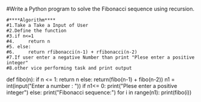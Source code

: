 #Write a Python program to solve the Fibonacci sequence using recursion. 

    #****Algorithm****
    #1.Take a Take a Input of User
    #2.Define the function
    #3.if n<=1
    #4.     return n
    #5. else:
    #6.     return rfibonacci(n-1) + rfibonacci(n-2)
    #7.If user enter a negative Number than print "Plese enter a positive integer"
    #8.other vice performing task and print output
def fibo(n):
    if n <= 1:
       return n
    else:
       return(fibo(n-1) + fibo(n-2))
n1 = int(input("Enter a number : "))
if n1<= 0:
   print("Plese enter a positive integer")
else:
   print("Fibonacci sequence:")
   for i in range(n1):
       print(fibo(i)) 

    
  

